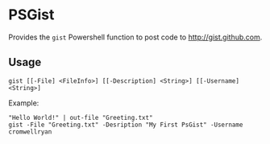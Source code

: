 PSGist
====================

Provides the `gist` Powershell function to post code to http://gist.github.com.

Usage
--------------------
	gist [[-File] <FileInfo>] [[-Description] <String>] [[-Username] <String>]

Example:

	"Hello World!" | out-file "Greeting.txt"
	gist -File "Greeting.txt" -Desription "My First PsGist" -Username cromwellryan

